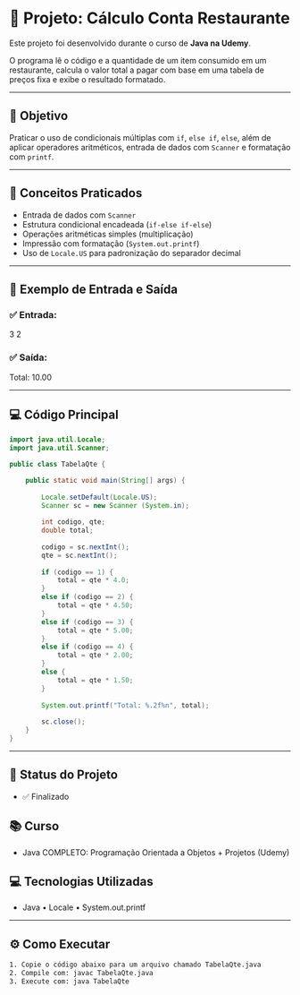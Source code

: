 # 🍔 Projeto: Cálculo Conta Restaurante

Este projeto foi desenvolvido durante o curso de **Java na Udemy**.

O programa lê o código e a quantidade de um item consumido em um restaurante, calcula o valor total a pagar com base em uma tabela de preços fixa e exibe o resultado formatado.

---

## 🎯 Objetivo

Praticar o uso de condicionais múltiplas com `if`, `else if`, `else`, além de aplicar operadores aritméticos, entrada de dados com `Scanner` e formatação com `printf`.

---

## 📘 Conceitos Praticados

- Entrada de dados com `Scanner`
- Estrutura condicional encadeada (`if-else if-else`)
- Operações aritméticas simples (multiplicação)
- Impressão com formatação (`System.out.printf`)
- Uso de `Locale.US` para padronização do separador decimal

---

## 🧪 Exemplo de Entrada e Saída

### ✅ Entrada:
3
2

### ✅ Saída:
Total: 10.00

---

## 💻 Código Principal

```java
import java.util.Locale;
import java.util.Scanner;

public class TabelaQte {

	public static void main(String[] args) {
		 
		Locale.setDefault(Locale.US);
		Scanner sc = new Scanner (System.in);
		
		int codigo, qte;
		double total; 
		
		codigo = sc.nextInt();
		qte = sc.nextInt();
		
		if (codigo == 1) {
			total = qte * 4.0; 
		}
		else if (codigo == 2) {
			total = qte * 4.50;
		}
		else if (codigo == 3) {
			total = qte * 5.00;
		}
		else if (codigo == 4) {
			total = qte * 2.00;
		}
		else {
			total = qte * 1.50;
		}
		
		System.out.printf("Total: %.2f%n", total);
		
		sc.close();
	}
}
```

---

## 📌 Status do Projeto
- ✅ Finalizado

## 📚 Curso
- Java COMPLETO: Programação Orientada a Objetos + Projetos (Udemy)

## 💻 Tecnologias Utilizadas
- Java • Locale • System.out.printf 

---

## ⚙️ Como Executar

```bash
1. Copie o código abaixo para um arquivo chamado TabelaQte.java
2. Compile com: javac TabelaQte.java
3. Execute com: java TabelaQte

